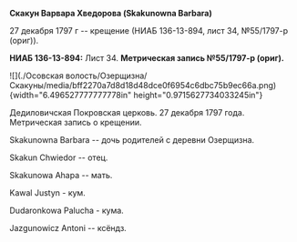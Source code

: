 **Скакун Варвара Хведорова (Skakunowna Barbara)**

27 декабря 1797 г -- крещение (НИАБ 136-13-894, лист 34, №55/1797-р
(ориг)).

**НИАБ 136-13-894:** Лист 34. **Метрическая запись №55/1797-р (ориг).**

![](./Осовская волость/Озерщизна/Скакуны/media/bff2270a7d8d18d48dce0f6954c6dbc75b9ec66a.png){width="6.496527777777778in"
height="0.9715627734033245in"}

Дедиловичская Покровская церковь. 27 декабря 1797 года. Метрическая
запись о крещении.

Skakunowna Barbara -- дочь родителей с деревни Озерщизна.

Skakun Chwiedor -- отец.

Skakunowa Ahapa -- мать.

Kawal Justyn - кум.

Dudaronkowa Palucha - кума.

Jazgunowicz Antoni -- ксёндз.
